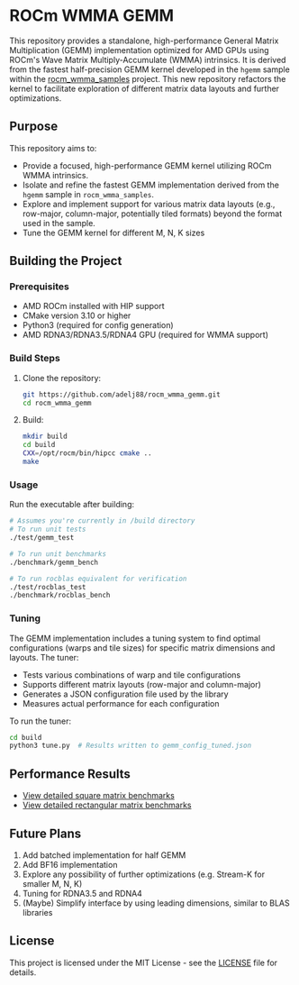 # ROCm WMMA GEMM

This repository provides a standalone, high-performance General Matrix Multiplication (GEMM) implementation optimized for AMD GPUs using ROCm's Wave Matrix Multiply-Accumulate (WMMA) intrinsics. It is derived from the fastest half-precision GEMM kernel developed in the `hgemm` sample within the [rocm_wmma_samples](https://github.com/adelj88/rocm_wmma_samples/tree/main/hgemm) project. This new repository refactors the kernel to facilitate exploration of different matrix data layouts and further optimizations.

## Purpose
This repository aims to:
- Provide a focused, high-performance GEMM kernel utilizing ROCm WMMA intrinsics.
- Isolate and refine the fastest GEMM implementation derived from the `hgemm` sample in `rocm_wmma_samples`.
- Explore and implement support for various matrix data layouts (e.g., row-major, column-major, potentially tiled formats) beyond the format used in the sample.
- Tune the GEMM kernel for different M, N, K sizes

## Building the Project

### Prerequisites
- AMD ROCm installed with HIP support
- CMake version 3.10 or higher
- Python3 (required for config generation)
- AMD RDNA3/RDNA3.5/RDNA4 GPU (required for WMMA support)

### Build Steps
1. Clone the repository:
   ```bash
   git https://github.com/adelj88/rocm_wmma_gemm.git
   cd rocm_wmma_gemm
   ```
2. Build:
   ```bash
   mkdir build
   cd build
   CXX=/opt/rocm/bin/hipcc cmake ..
   make
   ```

### Usage
Run the executable after building:
```bash
# Assumes you're currently in /build directory
# To run unit tests
./test/gemm_test

# To run unit benchmarks
./benchmark/gemm_bench

# To run rocblas equivalent for verification
./test/rocblas_test
./benchmark/rocblas_bench
```

### Tuning
The GEMM implementation includes a tuning system to find optimal configurations (warps and tile sizes) for specific matrix dimensions and layouts. The tuner:
- Tests various combinations of warp and tile configurations
- Supports different matrix layouts (row-major and column-major)
- Generates a JSON configuration file used by the library
- Measures actual performance for each configuration

To run the tuner:
```bash
cd build
python3 tune.py  # Results written to gemm_config_tuned.json
```

## Performance Results
- [View detailed square matrix benchmarks](docs/square.md)
- [View detailed rectangular matrix benchmarks](docs/rectangle.md)

## Future Plans
1. Add batched implementation for half GEMM
2. Add BF16 implementation
3. Explore any possibility of further optimizations (e.g. Stream-K for smaller M, N, K)
4. Tuning for RDNA3.5 and RDNA4
5. (Maybe) Simplify interface by using leading dimensions, similar to BLAS libraries

## License

This project is licensed under the MIT License - see the [LICENSE](LICENSE) file for details.
